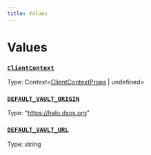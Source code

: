 ```yaml
---
title: Values
---
```

# Values 

### [`ClientContext`](https://github.com/dxos/dxos/blob/main/packages/sdk/react-client/src/client/ClientContext.tsx#L37)
Type: Context&lt;[ClientContextProps](/api/@dxos/react-client/types/ClientContextProps) | undefined&gt;

### [`DEFAULT_VAULT_ORIGIN`]()
Type: "https://halo.dxos.org"

### [`DEFAULT_VAULT_URL`]()
Type: string
